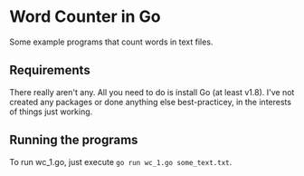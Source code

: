 # Word Counter in Go
Some example programs that count words in text files.

## Requirements
There really aren't any. All you need to do is install Go (at least v1.8).
I've not created any packages or done anything else best-practicey, in the interests of things just working.

## Running the programs
To run wc_1.go, just execute `go run wc_1.go some_text.txt`.
